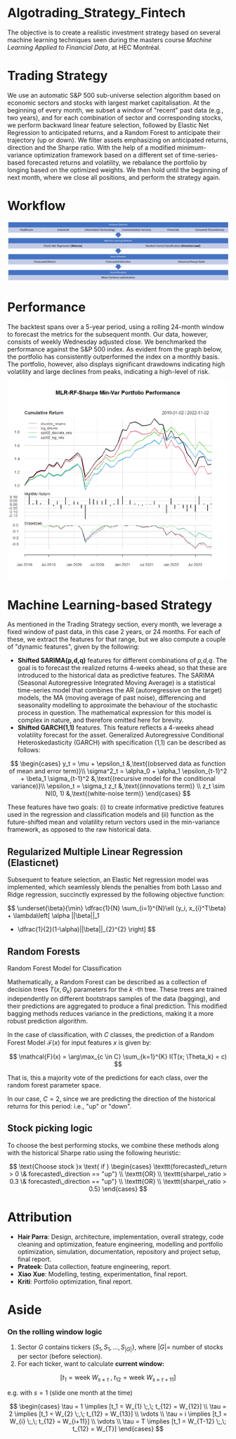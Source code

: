 # Algotrading_Strategy_Fintech
The objective is to create a realistic investment strategy based on several machine learning techniques seen during the masters course *Machine Learning Applied to Financial Data*, at HEC Montréal.


# Trading Strategy 

We use an automatic S&P 500 sub-universe selection algorithm based on economic sectors and stocks with largest market capitalisation. At the beginning of every month, we subset a window of "recent" past data (e.g., two years), and for each combination of sector and corresponding stocks, we perform backward linear feature selection, followed by Elastic Net Regression to anticipated returns, and a Random Forest to anticipate their trajectory (up or down). We filter assets emphasizing on anticipated returns, direction and the Sharpe ratio. With the help of a modified minimum-variance optimization framework based on a different set of time-series-based forecasted returns and volatility, we rebalance the portfolio by longing based on the optimized weights. We then hold until the beginning of next month, where we close all positions, and perform the strategy again.  

# Workflow

![Alt text](outputs/workflow.png)

# Performance
The backtest spans over a 5-year period, using a rolling 24-month window to forecast the metrics for the subsequent month. Our data, however, consists of weekly Wednesday adjusted close. We benchmarked the performance against the S&P 500 index. As evident from the graph below, the portfolio has consistently outperformed the index on a monthly basis. The portfolio, however, also displays significant drawdowns indicating high volatility and large declines from peaks, indicating a high-level of risk. 

![Alt text](outputs/portfolio_performance.png)

# Machine Learning-based Strategy

As mentioned in the Trading Strategy section, every month, we leverage a fixed window of past data, in this case 2 years, or 24 months.  For each of these, we extract the features for that range, but we also compute a couple of "dynamic features", given by the following:  

- **Shifted SARIMA(p,d,q)** features for different combinations of *p,d,q*. The goal is to forecast the realized returns 4-weeks ahead, so that these are introduced to the historical data as predictive features.  The SARIMA (Seasonal Autoregressive Integrated Moving Average) is a statistical time-series model that combines the AR (autoregressive on the target) models, the MA (moving average of past noise), differencing and seasonality modelling to approximate the behaviour of the stochastic process in question. The mathematical expression for this model is complex in nature, and therefore omitted here for brevity.  
- **Shifted GARCH(1,1)** features. This feature reflects a 4-weeks ahead volatility forecast for the asset.  Generalized Autoregressive Conditional Heteroskedasticity (GARCH) with specification (1,1) can be described as follows:

$$
\begin{cases}
y_t = \mu + \epsilon_t  &,\text{(observed data as function of mean and error term)}\\
\sigma^2_t = \alpha_0 + \alpha_1 \epsilon_{t-1}^2 + \beta_1 \sigma_{t-1}^2 
&,\text{(recursive model for the conditional variance)}\\
\epsilon_t = \sigma_t z_t &,\text{(innovations term)} \\
z_t \sim N(0, 1) &,\text{(white-noise term)}
\end{cases}
$$

These features have two goals: (i) to create informative predictive features used in the regression and classification models and (ii) function as the future-shifted mean and volatility return vectors used in the min-variance framework, as opposed to the raw historical data. 

## Regularized Multiple Linear Regression (Elasticnet)

Subsequent to feature selection, an Elastic Net regression model was implemented, which seamlessly blends the penalties from both Lasso and Ridge regression, succinctly expressed by the following objective function: 

$$
\underset{\beta}{\min}
\dfrac{1}{N}
\sum_{i=1}^{N}\ell (y_i, x_{i}^T\beta)
+ 
\lambda\left[
  \alpha ||\beta||_1 
  + \dfrac{1}{2}(1-\alpha)||\beta||_{2}^{2}
\right]
$$

## Random Forests 

Random Forest Model for Classification 

Mathematically, a Random Forest can be described as a collection of decision trees $T(x, \Theta_k)$
parameters for the $k$ -th tree. These trees are trained independently on different bootstraps samples of the data (bagging), and their predictions are aggregated to produce a final prediction. This modified bagging methods reduces variance in the predictions, making it a more robust prediction algorithm.  

In the case of classification, with $C$ classes, the prediction of a Random Forest Model $\mathcal{F}(x)$ for input features $x$ is given by:  

$$
\mathcal{F}(x) = \arg\max_{c \in C} \sum_{k=1}^{K} I(T(x; \Theta_k) = c)
$$

That is, this a majority vote of the predictions for each class, over the random forest parameter space.

In our case, $C=2$, since we are predicting the direction of the historical returns for this period: i.e., "up" or "down".

## Stock picking logic

To choose the best performing stocks, we combine these methods along with the historical Sharpe ratio using the following heuristic:  

$$
\text{Choose stock }x \text{ if }
\begin{cases}
    \texttt{forecasted\_return > 0 \& forecasted\_direction == "up"} \\ 
    \texttt{OR} \\ 
    \texttt{sharpe\_ratio > 0.3 \& forecasted\_direction == "up"} \\ 
    \texttt{OR} \\ 
    \texttt{sharpe\_ratio > 0.5}
\end{cases}
$$

# Attribution 

- **Hair Parra**: Design, architecture, implementation, overall strategy, code cleaning and optimization, feature engineering, modelling and portfolio optimization, simulation, documentation, repository and project setup, final report.   
- **Prateek**: Data collection, feature engineering, report. 
- **Xiao Xue**: Modelling, testing, experimentation, final report. 
- **Kriti**: Portfolio optimization, final report. 

# Aside

### On the rolling window logic

1. Sector $G$ contains tickers $\{S_1,S_1,\dots,  S_{|G|}\}$, where $|G|$= number of stocks per sector (before selection). 
2. For each ticker, want to calculate **current window:**

$$
\left[
  t_1 = \text{week } W_{s\times\tau}
  \;,\;
  t_{12} = \text{week } W_{s\times\tau + 11}
\right]
$$ 

e.g. with $s=1$ (slide one month at the time)

$$
\begin{cases}
\tau = 1 \implies [t_1 = W_{1} \;,\; t_{12} = W_{12}] \\ 
\tau = 2 \implies [t_1 = W_{2} \;,\; t_{12} = W_{13}] \\ 
\vdots \\ 
\tau = i \implies [t_1 = W_{i} \;,\; t_{12} = W_{i+11}] \\ 
\vdots \\ 
\tau = T \implies [t_1 = W_{T-12} \;,\; t_{12} = W_{T}]
\end{cases}
$$

